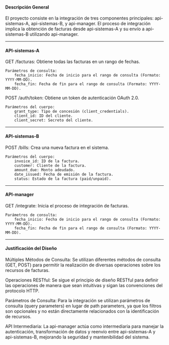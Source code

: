 #### Descripción General

El proyecto consiste en la integración de tres componentes principales: api-sistemas-A, api-sistemas-B, y api-manager. El proceso de integración implica la obtención de facturas desde api-sistemas-A y su envío a api-sistemas-B utilizando api-manager.

---

#### API-sistemas-A

GET /facturas: Obtiene todas las facturas en un rango de fechas.

    Parámetros de consulta:
        fecha_inicio: Fecha de inicio para el rango de consulta (Formato: YYYY-MM-DD).
        fecha_fin: Fecha de fin para el rango de consulta (Formato: YYYY-MM-DD).

POST /auth/token: Obtiene un token de autenticación OAuth 2.0.

    Parámetros del cuerpo:
        grant_type: Tipo de concesión (client_credentials).
        client_id: ID del cliente.
        client_secret: Secreto del cliente.

---

#### API-sistemas-B

POST /bills: Crea una nueva factura en el sistema.

    Parámetros del cuerpo:
        invoice_id: ID de la factura.
        customer: Cliente de la factura.
        amount_due: Monto adeudado.
        date_issued: Fecha de emisión de la factura.
        status: Estado de la factura (paid/unpaid).

---

#### API-manager

GET /integrate: Inicia el proceso de integración de facturas.

    Parámetros de consulta:
        fecha_inicio: Fecha de inicio para el rango de consulta (Formato: YYYY-MM-DD).
        fecha_fin: Fecha de fin para el rango de consulta (Formato: YYYY-MM-DD).

---

#### Justificación del Diseño

Múltiples Métodos de Consulta: Se utilizan diferentes métodos de consulta (GET, POST) para permitir la realización de diversas operaciones sobre los recursos de facturas.

Operaciones RESTful: Se sigue el principio de diseño RESTful para definir las operaciones de manera que sean intuitivas y sigan las convenciones del protocolo HTTP.

Parámetros de Consulta: Para la integración se utilizan parámetros de consulta (query parameters) en lugar de path parameters, ya que los filtros son opcionales y no están directamente relacionados con la identificación de recursos.

API Intermediaria: La api-manager actúa como intermediaria para manejar la autenticación, transformación de datos y reenvío entre api-sistemas-A y api-sistemas-B, mejorando la seguridad y mantenibilidad del sistema.
